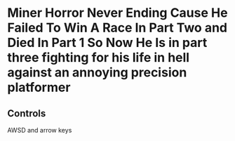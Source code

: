 # Miner Horror Never Ending Cause He Failed To Win A Race In Part Two and Died In Part 1 So Now He Is in part three fighting for his life in hell against an annoying precision platformer

## Controls
AWSD and arrow keys

